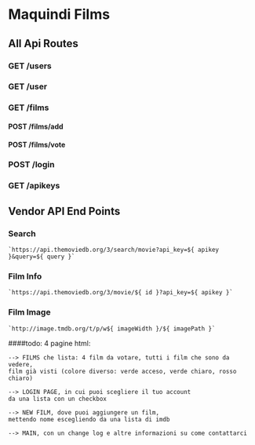 # Maquindi Films

## All Api Routes

### GET /users

### GET /user

### GET /films

#### POST /films/add

#### POST /films/vote

### POST /login

### GET /apikeys

## Vendor API End Points

### Search

	`https://api.themoviedb.org/3/search/movie?api_key=${ apikey }&query=${ query }`

### Film Info

	`https://api.themoviedb.org/3/movie/${ id }?api_key=${ apikey }`

### Film Image

	`http://image.tmdb.org/t/p/w${ imageWidth }/${ imagePath }`

	

####todo:
4 pagine html:

	--> FILMS che lista: 4 film da votare, tutti i film che sono da vedere,
	film già visti (colore diverso: verde acceso, verde chiaro, rosso chiaro)

	--> LOGIN PAGE, in cui puoi scegliere il tuo account
	da una lista con un checkbox

	--> NEW FILM, dove puoi aggiungere un film,
	mettendo nome escegliendo da una lista di imdb

	--> MAIN, con un change log e altre informazioni su come contattarci
